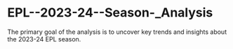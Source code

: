# EPL--2023-24--Season-_Analysis
The primary goal of the analysis is to uncover key trends and insights about the 2023-24 EPL season.
